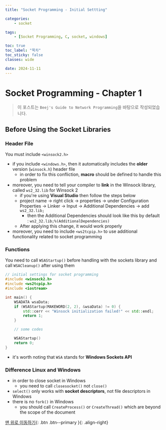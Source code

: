 ```yaml
---
title: "Socket Programming - Initial Settting"

categories:
    - socket

tags:
    - [Socket Programming, C, socket, windows]

toc: true
toc_label: "목차"
toc_sticky: false
classes: wide

date: 2024-11-11
---
```


# Socket Programming - Chapter 1

> 이 포스트는 `Beej's Guide to Network Programming`을 바탕으로 작성되었습니다.

## Before Using the Socket Libraries

### Header File
You must include `<winsock2.h>`
- if you include `<windows.h>`, then it automatically includes the **older** version (`winsock.h`) header file
    * in order to fix this confliction, **macro** should be defined to handle this problem
- moreover, you need to tell your compiler to **link** in the Winsock library, called `ws2_32.lib` for Winsock 2
    * if you're using **Visual Studio** then follow the steps below
    * project name -> right click -> properties -> under Configuration Properties -> Linker -> Input -> Additional Dependencies -> add `ws2_32.lib;`
        + then the Additional Dependencies should look like this by default : `ws2_32.lib;%(AdditionalDependencies)`
    * After applying this change, it would work properly
- moreover, you need to include `<ws2tcpip.h>` to use additional functionality related to socket programming 

### Functions
You need to call `WSAStartup()` before handling with the sockets library and call `WSACleanup()` after using them
```c++
// initial settings for socket programming
#include <winsock2.h>
#include <ws2tcpip.h>
#include <iostream>

int main() {
    WSADATA wsaData;
    if (WSAStartup(MAKEWORD(2, 2), &wsaData) != 0) {
        std::cerr << "Winsock initialization failed!" << std::endl;
        return 1;
    }

    // some codes

    WSAStartup()
    return 0;
}
```
- it's worth noting that `WSA` stands for **Windows Sockets API** 

### Difference Linux and Windows
- in order to close socket in Windows
    * you need to call `closesocket()` not `close()`
- `select()` only works with **socket descriptors**, not file descriptors in Windows
- there is no `fork()` in Windows
    * you should call `CreateProcess()` or `CreateThread()` which are beyond the scope of the document



[맨 위로 이동하기](#){: .btn .btn--primary }{: .align-right}
